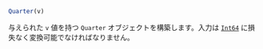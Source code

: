 ```julia
Quarter(v)
```

与えられた `v` 値を持つ `Quarter` オブジェクトを構築します。入力は [`Int64`](@ref) に損失なく変換可能でなければなりません。

